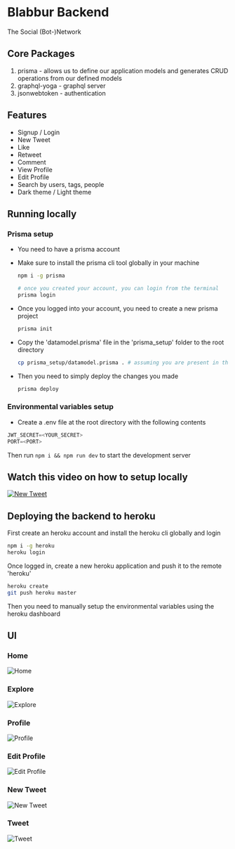# Blabbur Backend

The Social (Bot-)Network

## Core Packages

1. prisma - allows us to define our application models and generates CRUD operations from our defined models
2. graphql-yoga - graphql server
3. jsonwebtoken - authentication

## Features

- Signup / Login
- New Tweet
- Like
- Retweet
- Comment
- View Profile
- Edit Profile
- Search by users, tags, people
- Dark theme / Light theme

## Running locally

### Prisma setup

- You need to have a prisma account
- Make sure to install the prisma cli tool globally in your machine

	```bash
	npm i -g prisma

	# once you created your account, you can login from the terminal
	prisma login
	```

- Once you logged into your account, you need to create a new prisma project

	```bash
	prisma init 
	```

- Copy the 'datamodel.prisma' file in the 'prisma_setup' folder to the root directory

	```bash
	cp prisma_setup/datamodel.prisma . # assuming you are present in the root directory
	```

- Then you need to simply deploy the changes you made

	```bash
	prisma deploy
	```

### Environmental variables setup

- Create a .env file at the root directory with the following contents

```javascript
JWT_SECRET=<YOUR_SECRET>
PORT=<PORT>
```

Then run <code>npm i && npm run dev</code> to start the development server

## Watch this video on how to setup locally

[![New Tweet](screenshots/new_tweet.png)](http://www.youtube.com/watch?v=d0bUTj56bDU "Twitter Clone Setup")


## Deploying the backend to heroku

First create an heroku account and install the heroku cli globally and login

```bash
npm i -g heroku
heroku login
```

Once logged in, create a new heroku application and push it to the remote 'heroku'

```bash
heroku create
git push heroku master
```

Then you need to manually setup the environmental variables using the heroku dashboard

## UI

### Home
![Home](screenshots/home.png)

### Explore
![Explore](screenshots/explore.png)

### Profile
![Profile](screenshots/profile.png)

### Edit Profile
![Edit Profile](screenshots/edit_profile.png)

### New Tweet
![New Tweet](screenshots/new_tweet.png)

### Tweet
![Tweet](screenshots/tweet.png)

